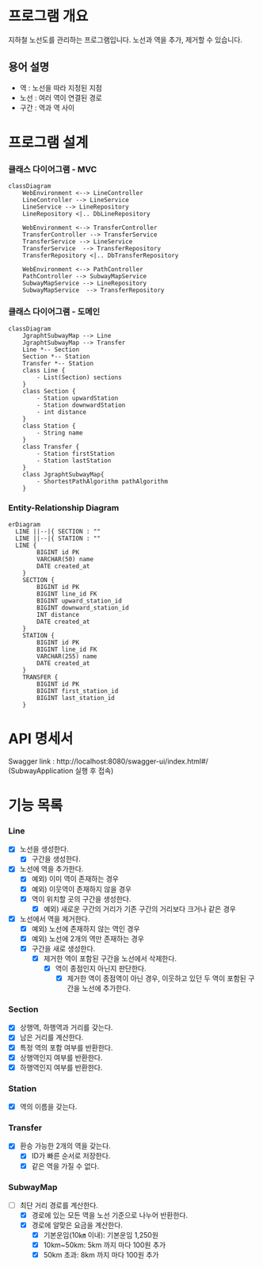 # 프로그램 개요
지하철 노선도를 관리하는 프로그램입니다.
노선과 역을 추가, 제거할 수 있습니다.
## 용어 설명
- 역 : 노선을 따라 지정된 지점
- 노선 : 여러 역이 연결된 경로
- 구간 : 역과 역 사이


# 프로그램 설계

### 클래스 다이어그램 - MVC
```mermaid
classDiagram
    WebEnvironment <--> LineController
    LineController --> LineService
    LineService --> LineRepository
    LineRepository <|.. DbLineRepository

    WebEnvironment <--> TransferController
    TransferController --> TransferService
    TransferService --> LineService
    TransferService  --> TransferRepository
    TransferRepository <|.. DbTransferRepository
    
    WebEnvironment <--> PathController
    PathController --> SubwayMapService
    SubwayMapService --> LineRepository
    SubwayMapService  --> TransferRepository
```

### 클래스 다이어그램 - 도메인
```mermaid
classDiagram
    JgraphtSubwayMap --> Line
    JgraphtSubwayMap --> Transfer
    Line *-- Section
    Section *-- Station
    Transfer *-- Station
    class Line {
        - List(Section) sections
    }
    class Section {
        - Station upwardStation
        - Station downwardStation
        - int distance
    }
    class Station {
        - String name
    }
    class Transfer {
        - Station firstStation
        - Station lastStation
    }
    class JgraphtSubwayMap{
        - ShortestPathAlgorithm pathAlgorithm
    }
```

### Entity-Relationship Diagram
```mermaid
erDiagram
  LINE ||--|{ SECTION : ""
  LINE ||--|{ STATION : ""
  LINE {
		BIGINT id PK
		VARCHAR(50) name
        DATE created_at
	}
    SECTION {
        BIGINT id PK
        BIGINT line_id FK
        BIGINT upward_station_id
        BIGINT downward_station_id
        INT distance
        DATE created_at
    }
    STATION {
        BIGINT id PK
        BIGINT line_id FK
        VARCHAR(255) name
        DATE created_at
    }
    TRANSFER {
        BIGINT id PK
        BIGINT first_station_id
        BIGINT last_station_id
    }
```

# API 명세서
Swagger link : http://localhost:8080/swagger-ui/index.html#/
(SubwayApplication 실행 후 접속)


# 기능 목록

### Line
- [x] 노선을 생성한다.
  - [x] 구간을 생성한다.
- [x] 노선에 역을 추가한다.
  - [x] 예외) 이미 역이 존재하는 경우
  - [x] 예외) 이웃역이 존재하지 않을 경우
  - [x] 역이 위치할 곳의 구간을 생성한다.
    - [x] 예외) 새로운 구간의 거리가 기존 구간의 거리보다 크거나 같은 경우
- [x] 노선에서 역을 제거한다.
  - [x] 예외) 노선에 존재하지 않는 역인 경우
  - [x] 예외) 노선에 2개의 역만 존재하는 경우
  - [x] 구간을 새로 생성한다.
    - [x] 제거한 역이 포함된 구간을 노선에서 삭제한다.
      - [x] 역이 종점인지 아닌지 판단한다.
        - [x] 제거한 역이 종점역이 아닌 경우, 이웃하고 있던 두 역이 포함된 구간을 노선에 추가한다.

### Section
- [x] 상행역, 하행역과 거리를 갖는다.
- [x] 남은 거리를 계산한다.
- [x] 특정 역의 포함 여부를 반환한다.
- [x] 상행역인지 여부를 반환한다.
- [x] 하행역인지 여부를 반환한다.

### Station
- [x] 역의 이름을 갖는다.

### Transfer
- [x] 환승 가능한 2개의 역을 갖는다.
  - [x] ID가 빠른 순서로 저장한다.
  - [x] 같은 역을 가질 수 없다.

### SubwayMap
- [ ] 최단 거리 경로를 계산한다.
  - [x] 경로에 있는 모든 역을 노선 기준으로 나누어 반환한다. 
  - [x] 경로에 알맞은 요금을 계산한다.
    - [x] 기본운임(10㎞ 이내): 기본운임 1,250원
    - [x] 10km~50km: 5km 까지 마다 100원 추가
    - [x] 50km 초과: 8km 까지 마다 100원 추가
